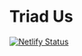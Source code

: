 # Triad Us

[![Netlify Status](https://api.netlify.com/api/v1/badges/a3ba9062-9354-47a1-9a91-404f3c9c6f84/deploy-status)](https://app.netlify.com/sites/triad/deploys)
